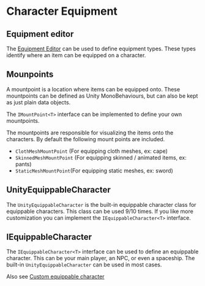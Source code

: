 # Character Equipment


## Equipment editor

The [Equipment Editor](../../Docs/Editors/Editors.md) can be used to define equipment types. These types identify where an item can be equipped on a character.

## Mounpoints

A mountpoint is a location where items can be equipped onto. These mountpoints can be defined as Unity MonoBehaviours, but can also be kept as just plain data objects.

The `IMountPoint<T>` interface can be implemented to define your own mountpoints.

The mountpoints are responsible for visualizing the items onto the characters. By default the following mount points are included.

- `ClothMeshMountPoint` (For equipping cloth meshes, ex: cape)
- `SkinnedMeshMountPoint` (For equipping skinned / animated items, ex: pants)
- `StaticMeshMountPoint`(For equipping static meshes, ex: sword)

## UnityEquippableCharacter

The `UnityEquippableCharacter` is the built-in equippable character class for equippable characters. This class can be used 9/10 times. If you like more customization you can implement the `IEquippableCharacter<T>` interface.

## IEquippableCharacter<T>

The `IEquippableCharacter<T>` interface can be used to define an equippable character. This can be your main player, an NPC, or even a spaceship. The built-in `UnityEquippableCharacter` can be used in most cases.

Also see [Custom equippable character](EquippableCharacter.md)
